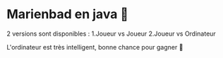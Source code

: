 # Marienbad en java 👾
2 versions sont disponibles :
1.Joueur vs Joueur
2.Joueur vs Ordinateur

L'ordinateur est très intelligent, bonne chance pour gagner 🫡​
